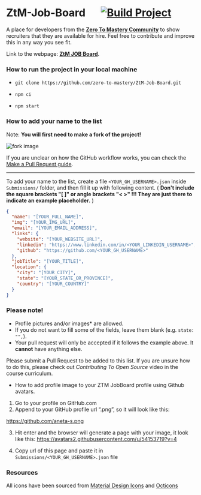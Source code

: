 # ZtM-Job-Board &emsp; [![Build Project](https://github.com/zero-to-mastery/ZtM-Job-Board/actions/workflows/build.yml/badge.svg?branch=master)](https://github.com/zero-to-mastery/ZtM-Job-Board/actions/workflows/build.yml)

A place for developers from the [**Zero To Mastery Community**](https://zerotomastery.io/?utm_source=github&utm_medium=ZtM-Job-Board) to show recruiters that they are available for hire. Feel free to contribute and improve this in any way you see fit.

Link to the webpage: [**ZtM JOB Board**](https://zero-to-mastery.github.io/ZtM-Job-Board/).

### How to run the project in your local machine

- `git clone https://github.com/zero-to-mastery/ZtM-Job-Board.git`

- `npm ci`

- `npm start`

### How to add your name to the list

Note: **You will first need to make a fork of the project!**

![fork image](https://help.github.com/assets/images/help/repository/fork_button.jpg)

If you are unclear on how the GitHub workflow works, you can check the [Make a Pull Request guide](https://makeapullrequest.com/).

---

To add your name to the list, create a file `<YOUR_GH_USERNAME>.json`
inside `Submissions/` folder, and then fill it up with following content.
( **Don't include the square brackets "[ ]" or angle brackets "< >" !!! They
are just there to indicate an example placeholder.** )

```json
{
  "name": "[YOUR_FULL_NAME]",
  "img": "[YOUR_IMG_URL]",
  "email": "[YOUR_EMAIL_ADDRESS]",
  "links": {
    "website": "[YOUR_WEBSITE_URL]",
    "linkedin": "https://www.linkedin.com/in/<YOUR_LINKEDIN_USERNAME>",
    "github": "https://github.com/<YOUR_GH_USERNAME>"
  },
  "jobTitle": "[YOUR_TITLE]",
  "location": {
    "city": "[YOUR_CITY]",
    "state": "[YOUR_STATE_OR_PROVINCE]",
    "country": "[YOUR_COUNTRY]"
  }
}
```


### Please note!

- Profile pictures and/or images\* are allowed.
- If you do not want to fill some of the fields, leave them blank (e.g. `state: "",`).
- Your pull request will only be accepted if it follows the example above. It **cannot** have anything else.

Please submit a Pull Request to be added to this list. If you are unsure how to do this, please check out _Contributing To Open Source_ video in the course curriculum.

- How to add profile image to your ZTM JobBoard profile using Github avatars.

1. Go to your profile on GitHub.com
2. Append to your GitHub profile url “.png”, so it will look like this:

https://github.com/aneta-s.png

3. Hit enter and the browser will generate a page with your image, it look like this:
   https://avatars2.githubusercontent.com/u/54153719?v=4

4. Copy url of this page and paste it in `Submissions/<YOUR_GH_USERNAME>.json` file

### Resources

All icons have been sourced from [Material Design Icons](https://materialdesignicons.com) and [Octicons](https://octicons.github.com/)

